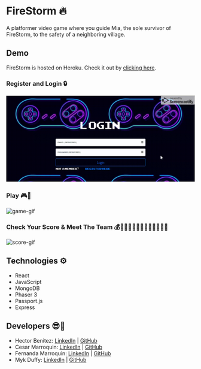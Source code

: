 # FireStorm 🔥

A platformer video game where you guide Mia, the sole survivor of FireStorm, to the safety of a neighboring village.

## Demo

FireStorm is hosted on Heroku. Check it out by [clicking here](https://firestorm-game.herokuapp.com/).

### Register and Login 🔒

![register-gif](client/public/assets/images/register-gif.gif)

### Play 🎮🧡

![game-gif](client/public/assets/images/game-gif.gif)

### Check Your Score & Meet The Team 💰👨🏽‍💻👨🏽‍💻👩🏽‍💻👨🏼‍💻

![score-gif](client/public/assets/images/score-gif.gif)

## Technologies ⚙️

* React
* JavaScript
* MongoDB
* Phaser 3
* Passport.js
* Express

## Developers 😎🚀

* Hector Benitez: [LinkedIn](https://www.linkedin.com/in/hector-benitez/) | [GitHub](https://github.com/h-Benitez13)
* Cesar Marroquin: [LinkedIn](https://www.linkedin.com/in/cesar-a-marroquin-gozalo-16964b52/) | [GitHub](https://github.com/cesarmarroquin22)
* Fernanda Marroquin: [LinkedIn](https://www.linkedin.com/in/fernandamarroquin/) | [GitHub](https://github.com/fernandamarr)
* Myk Duffy: [LinkedIn](https://www.linkedin.com/in/mykola-duffy-56577932/) | [GitHub](https://github.com/mpduffy82)